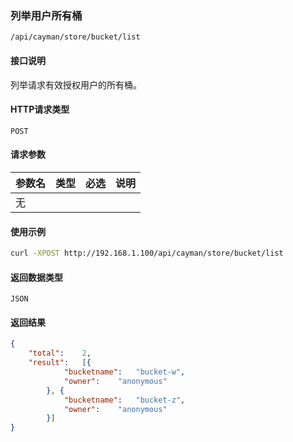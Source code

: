 ### 列举用户所有桶
`/api/cayman/store/bucket/list`

#### 接口说明
列举请求有效授权用户的所有桶。

#### HTTP请求类型
`POST`

#### 请求参数
|参数名|类型|必选|说明|
|--|--|--|--|
|无||||

#### 使用示例
```sh
curl -XPOST http://192.168.1.100/api/cayman/store/bucket/list 
```

#### 返回数据类型
`JSON`

#### 返回结果
```json
{
	"total":	2,
	"result":	[{
			"bucketname":	"bucket-w",
			"owner":	"anonymous"
		}, {
			"bucketname":	"bucket-z",
			"owner":	"anonymous"
		}]
}
```

